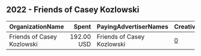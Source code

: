 ## 2022 - Friends of Casey Kozlowski 
|OrganizationName|Spent|PayingAdvertiserNames|CreativeUrls|Impressions|Genders|AgeBrackets|CountryCodes|BillingAddresses|CandidateBallotInformation|
|:---|---:|:---|:---|---:|:---|:---|:---|:---|:---|
|Friends of Casey Kozlowski|192.00 USD|Friends of Casey Kozlowski|[0](https://www.snap.com/political-ads/asset/1a610174434e5584b6184248929bdf88a0a49d05356a87959d4a3745f14482c2?mediaType=jpeg)|23,897||18+|united states|"184 Maple Street,Jefferson,44047,US"|Casey Kozlowski Ashtabula County Commissioner|
